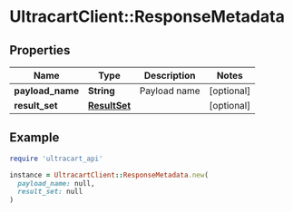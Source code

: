 # UltracartClient::ResponseMetadata

## Properties

| Name | Type | Description | Notes |
| ---- | ---- | ----------- | ----- |
| **payload_name** | **String** | Payload name | [optional] |
| **result_set** | [**ResultSet**](ResultSet.md) |  | [optional] |

## Example

```ruby
require 'ultracart_api'

instance = UltracartClient::ResponseMetadata.new(
  payload_name: null,
  result_set: null
)
```

